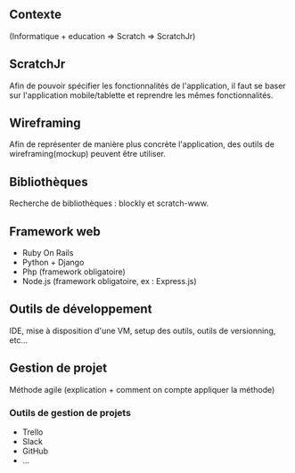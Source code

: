 ## Contexte

(Informatique + education => Scratch => ScratchJr)

## ScratchJr

Afin de pouvoir spécifier les fonctionnalités de l'application, il faut se baser sur l'application mobile/tablette et reprendre les mêmes fonctionnalités.

## Wireframing

Afin de représenter de manière plus concrète l'application, des outils de wireframing(mockup) peuvent être utiliser.

## Bibliothèques

Recherche de bibliothèques : blockly et scratch-www.

## Framework web

* Ruby On Rails
* Python + Django
* Php (framework obligatoire)
* Node.js (framework obligatoire, ex : Express.js)

## Outils de développement

IDE, mise à disposition d'une VM, setup des outils, outils de versionning, etc...

## Gestion de projet

Méthode agile (explication + comment on compte appliquer la méthode)

### Outils de gestion de projets

* Trello
* Slack
* GitHub
* ...